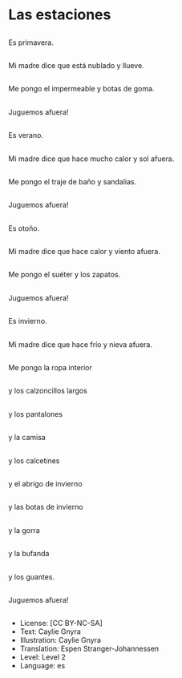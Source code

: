 # Las estaciones

##
Es primavera.

##
Mi madre dice que está nublado y llueve.

##
Me pongo el impermeable y botas de goma.

##
Juguemos afuera!

##
Es verano.

##
Mi madre dice que hace mucho calor y sol afuera.

##
Me pongo el traje de baño y sandalias.

##
Juguemos afuera!

##
Es otoño.

##
Mi madre dice que hace calor y viento afuera.

##
Me pongo el suéter y los zapatos.

##
Juguemos afuera!

##
Es invierno.

##
Mi madre dice que hace frío y nieva afuera.

##
Me pongo la ropa interior

##
y los calzoncillos largos

##
y los pantalones

##
y la camisa

##
y los calcetines

##
y el abrigo de invierno

##
y las botas de invierno

##
y la gorra

##
y la bufanda

##
y los guantes.

##
Juguemos afuera!

##
* License: [CC BY-NC-SA]
* Text: Caylie Gnyra
* Illustration: Caylie Gnyra
* Translation: Espen Stranger-Johannessen
* Level: Level 2
* Language: es

